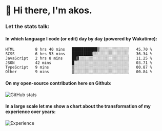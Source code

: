 # 👋 Hi there, I'm akos. 


### Let the stats talk:


#### In which language I code (or edit) day by day (powered by Wakatime): 

<!--START_SECTION:waka-->

```text
HTML         8 hrs 40 mins   ███████████▒░░░░░░░░░░░░░   45.70 %
SCSS         6 hrs 53 mins   █████████░░░░░░░░░░░░░░░░   36.34 %
JavaScript   2 hrs 8 mins    ██▓░░░░░░░░░░░░░░░░░░░░░░   11.25 %
JSON         42 mins         █░░░░░░░░░░░░░░░░░░░░░░░░   03.71 %
TypeScript   9 mins          ▒░░░░░░░░░░░░░░░░░░░░░░░░   00.87 %
Other        9 mins          ▒░░░░░░░░░░░░░░░░░░░░░░░░   00.84 %
```

<!--END_SECTION:waka-->

#### On my open-source contribution here on Github:
 
![GitHub stats](https://github-readme-stats.vercel.app/api?username=akosbalasko)

#### In a large scale let me show a chart about the transformation of my experience over years:   

![Experience](https://cr-skills-chart-widget.azurewebsites.net/api/api?username=akosbalasko)
